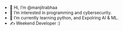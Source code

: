 - 👋 Hi, I’m @manjitrabhaa
- 👀 I’m interested in programming and cybersecurity.
- 🌱 I’m currently learning python, and Expolring AI & ML.
- ✍️ Weekend Developer :)
<!---
manjitrabhaa/manjitrabhaa is a ✨ special ✨ repository because its `README.md` (this file) appears on your GitHub profile.
You can click the Preview link to take a look at your changes.
--->
